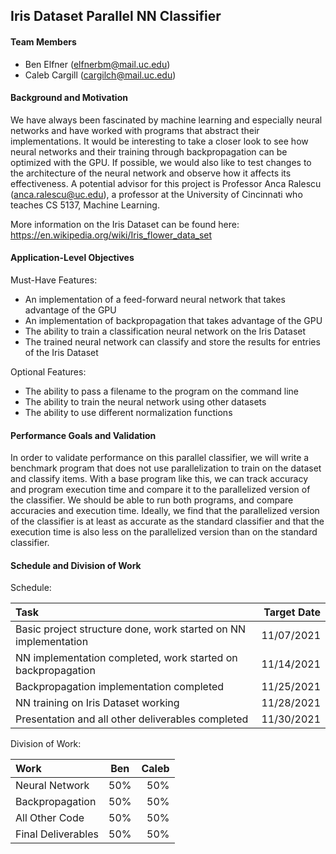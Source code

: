 ## Iris Dataset Parallel NN Classifier

#### Team Members
 - Ben Elfner (elfnerbm@mail.uc.edu)
 - Caleb Cargill (cargilch@mail.uc.edu)

#### Background and Motivation
We have always been fascinated by machine learning and especially neural networks
and have worked with programs that abstract their implementations. It would be
interesting to take a closer look to see how neural networks and their training through
backpropagation can be optimized with the GPU. If possible, we would also like to test
changes to the architecture of the neural network and observe how it affects its
effectiveness. A potential advisor for this project is Professor Anca Ralescu
(anca.ralescu@uc.edu), a professor at the University of Cincinnati who teaches CS
5137, Machine Learning.

More information on the Iris Dataset can be found here: https://en.wikipedia.org/wiki/Iris_flower_data_set

#### Application-Level Objectives
Must-Have Features: 
 - An implementation of a feed-forward neural network that takes advantage of the GPU
 - An implementation of backpropagation that takes advantage of the GPU
 - The ability to train a classification neural network on the Iris Dataset
 - The trained neural network can classify and store the results for entries of the Iris Dataset

Optional Features: 
 - The ability to pass a filename to the program on the command line
 - The ability to train the neural network using other datasets
 - The ability to use different normalization functions


#### Performance Goals and Validation
In order to validate performance on this parallel classifier, we will write a benchmark
program that does not use parallelization to train on the dataset and classify items. With
a base program like this, we can track accuracy and program execution time and
compare it to the parallelized version of the classifier. We should be able to run both
programs, and compare accuracies and execution time. Ideally, we find that the
parallelized version of the classifier is at least as accurate as the standard classifier and
that the execution time is also less on the parallelized version than on the standard
classifier.

#### Schedule and Division of Work

Schedule:

| Task                                                              | Target Date   |
| :---                                                              | ---:          |
| Basic project structure done, work started on NN implementation   | 11/07/2021    |
| NN implementation completed, work started on backpropagation      | 11/14/2021    |
| Backpropagation implementation completed                          | 11/25/2021    |
| NN training on Iris Dataset working                               | 11/28/2021    |
| Presentation and all other deliverables completed                 | 11/30/2021    |

Division of Work: 

| Work                      | Ben       | Caleb     |
| :---                      | :----:    | ---:      |
| Neural Network            | 50%       | 50%       |
| Backpropagation           | 50%       | 50%       |
| All Other Code            | 50%       | 50%       |
| Final Deliverables        | 50%       | 50%       |
